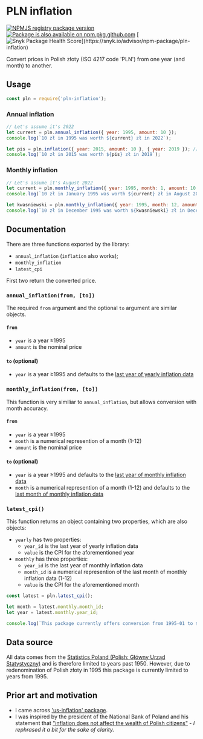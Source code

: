 # PLN inflation
[![NPMJS registry package version](https://img.shields.io/github/package-json/v/HerrDiesel/pln-inflation/npmjs?color=BB2E3E&label=latest+version)](https://npmjs.com/pln-inflation)
[![Package is also available on npm.pkg.github.com](https://img.shields.io/badge/also%20available%20on-Github_Packages-a371f7)](https://github.com/HerrDiesel/pln-inflation/pkgs/npm/pln-inflation)
[![Snyk Package Health Score](https://snyk.io/advisor/npm-package/pln-inflation/badge.svg?)](https://snyk.io/advisor/npm-package/pln-inflation)

Convert prices in Polish złoty (ISO 4217 code 'PLN') from one year (and month) to another.


## Usage
```js
const pln = require('pln-inflation');
```
### Annual inflation
```js
// Let's assume it's 2022
let current = pln.annual_inflation({ year: 1995, amount: 10 });
console.log(`10 zł in 1995 was worth ${current} zł in 2022`);

let pis = pln.inflation({ year: 2015, amount: 10 }, { year: 2019 }); // 'inflation()' also works
console.log(`10 zł in 2015 was worth ${pis} zł in 2019`);
```
### Monthly inflation
```js
// Let's assume it's August 2022
let current = pln.monthly_inflation({ year: 1995, month: 1, amount: 10 }); 
console.log(`10 zł in January 1995 was worth ${current} zł in August 2022`);

let kwasniewski = pln.monthly_inflation({ year: 1995, month: 12, amount: 10 }, { year: 2005, month: 12});
console.log(`10 zł in December 1995 was worth ${kwasniewski} zł in December 2005`);
```

## Documentation

There are three functions exported by the library:
- `annual_inflation` (`inflation` also works);
- `monthly_inflation`
- `latest_cpi`

First two return the converted price.

### `annual_inflation(from, [to])`

The required `from` argument and the optional `to` argument are similar objects.

#### `from`

- `year` is a year ≥1995
- `amount` is the nominal price

#### `to` (optional)

- `year` is a year ≥1995 and defaults to the [last year of yearly inflation data](#latest_cpi)

### `monthly_inflation(from, [to])`

This function is very similiar to `annual_inflation`, but allows conversion with month accuracy.

#### `from`

- `year` is a year ≥1995
- `month` is a numerical represention of a month (1-12)
- `amount` is the nominal price

#### `to` (optional)

- `year` is a year ≥1995 and defaults to the [last year of monthly inflation data](#latest_cpi)
- `month` is a numerical represention of a month (1-12) and defaults to  the [last month of monthly inflation data](#latest_cpi)

### `latest_cpi()`

This function returns an object containing two properties, which are also objects:

- `yearly` has two properties:
    - `year_id` is the last year of yearly inflation data
    - `value` is the CPI for the aforementioned year
- `monthly` has three properties:
    - `year_id` is the last year of monthly inflation data
    - `month_id` is a numerical represention of the last month of monthly inflation data (1-12)
    - `value` is the CPI for the aforementioned month

```js
const latest = pln.latest_cpi();

let month = latest.monthly.month_id;
let year = latest.monthly.year_id;

console.log(`This package currently offers conversion from 1995-01 to ${year}-${month}`);
```

## Data source

All data comes from the [Statistics Poland (Polish: Główny Urząd Statystyczny)](https://stat.gov.pl/obszary-tematyczne/ceny-handel/wskazniki-cen/wskazniki-cen-towarow-i-uslug-konsumpcyjnych-pot-inflacja-/) and is therefore limited to years past 1950. However, due to redenomination of Polish złoty in 1995 this package is currently limited to years from 1995.

## Prior art and motivation

- I came across ['us-inflation' package](https://www.npmjs.com/package/us-inflation).
- I was inspired by the president of the National Bank of Poland and his statement that ["inflation does not affect the wealth of Polish citizens"](https://youtu.be/njqEBOntE9I) - _I rephrased it a bit for the sake of clarity._
